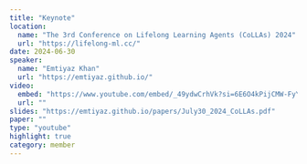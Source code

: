 ```yaml
---
title: "Keynote"
location:
  name: "The 3rd Conference on Lifelong Learning Agents (CoLLAs) 2024"
  url: "https://lifelong-ml.cc/"
date: 2024-06-30
speaker:
  name: "Emtiyaz Khan"
  url: "https://emtiyaz.github.io/"
video:
  embed: "https://www.youtube.com/embed/_49ydwCrhVk?si=6E6O4kPijCMW-FyY"
  url: ""
slides: "https://emtiyaz.github.io/papers/July30_2024_CoLLAs.pdf"
paper: ""
type: "youtube"
highlight: true
category: member
---
```

